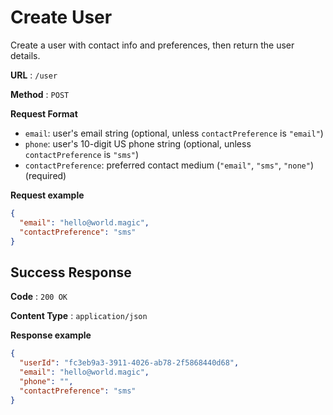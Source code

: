 # Create User

Create a user with contact info and preferences, then return the user details.

**URL** : `/user`

**Method** : `POST`

**Request Format**

* `email`: user's email string (optional, unless `contactPreference` is `"email"`)
* `phone`: user's 10-digit US phone string (optional, unless `contactPreference` is `"sms"`)
* `contactPreference`: preferred contact medium (`"email"`, `"sms"`, `"none"`) (required)

**Request example**

```json
{
  "email": "hello@world.magic",
  "contactPreference": "sms"
}
```

## Success Response

**Code** : `200 OK`

**Content Type** : `application/json`

**Response example**

```json
{
  "userId": "fc3eb9a3-3911-4026-ab78-2f5868440d68",
  "email": "hello@world.magic",
  "phone": "",
  "contactPreference": "sms"
}
```